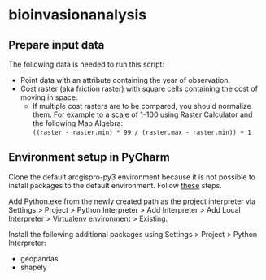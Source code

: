 # bioinvasionanalysis

## Prepare input data

The following data is needed to run this script:

- Point data with an attribute containing the year of observation.
- Cost raster (aka friction raster) with square cells containing the cost of moving in space.
  - If multiple cost rasters are to be compared, you should normalize them. For example to a scale of 1-100 using
    Raster Calculator and the following Map Algebra:  
    ``` ((raster - raster.min) * 99 / (raster.max - raster.min)) + 1 ```

## Environment setup in PyCharm

Clone the default arcgispro-py3 environment because it is not possible to install packages to the default 
environment. Follow [these](https://pro.arcgis.com/en/pro-app/3.0/arcpy/get-started/clone-an-environment.htm) steps.

Add Python.exe from the newly created path as the project interpreter via 
Settings > Project > Python Interpreter > Add Interpreter > Add Local Interpreter > Virtualenv environment > Existing.

Install the following additional packages using Settings > Project > Python Interpreter:
- geopandas
- shapely
